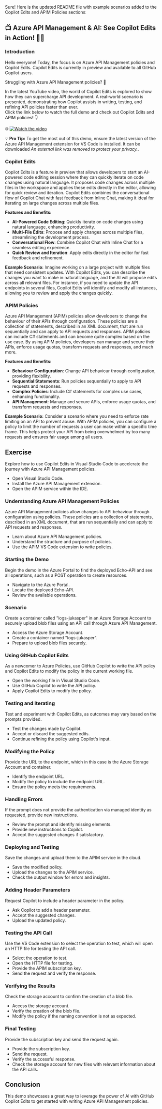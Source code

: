 Sure! Here is the updated README file with example scenarios added to the Copilot Edits and APIM Policies sections:


## 📺 Azure API Management & AI: See Copilot Edits in Action! 👩‍💻

### Introduction

Hello everyone! Today, the focus is on Azure API Management policies and Copilot Edits. Copilot Edits is currently in preview and available to all GitHub Copilot users.

Struggling with Azure API Management policies? 🤯

In the latest YouTube video, the world of Copilot Edits is explored to show how they can supercharge API development. A real-world scenario is presented, demonstrating how Copilot assists in writing, testing, and refining API policies faster than ever.  
Click the link below to watch the full demo and check out Copilot Edits and APIM policies! 👇

🌐 [![Watch the video](https://img.youtube.com/vi/lpTso8pAPwc/0.jpg)](https://www.youtube.com/watch?v=lpTso8pAPwc)


💡 **Pro Tip:** To get the most out of this demo, ensure the latest version of the Azure API Management extension for VS Code is installed. It can be downloaded *An external link was removed to protect your privacy.*.

### Copilot Edits

Copilot Edits is a feature in preview that allows developers to start an AI-powered code editing session where they can quickly iterate on code changes using natural language. It proposes code changes across multiple files in the workspace and applies these edits directly in the editor, allowing for quick review and iteration. Copilot Edits combines the conversational flow of Copilot Chat with fast feedback from Inline Chat, making it ideal for iterating on large changes across multiple files.

**Features and Benefits:**
- **AI-Powered Code Editing**: Quickly iterate on code changes using natural language, enhancing productivity.
- **Multi-File Edits**: Propose and apply changes across multiple files, streamlining the development process.
- **Conversational Flow**: Combine Copilot Chat with Inline Chat for a seamless editing experience.
- **Quick Review and Iteration**: Apply edits directly in the editor for fast feedback and refinement.

**Example Scenario:**
Imagine working on a large project with multiple files that need consistent updates. With Copilot Edits, you can describe the changes you want to make in natural language, and the AI will propose edits across all relevant files. For instance, if you need to update the API endpoints in several files, Copilot Edits will identify and modify all instances, allowing you to review and apply the changes quickly.

### APIM Policies

Azure API Management (APIM) policies allow developers to change the behaviour of their APIs through configuration. These policies are a collection of statements, described in an XML document, that are run sequentially and can apply to API requests and responses. APIM policies can include C# statements and can become quite complex based on the use case. By using APIM policies, developers can manage and secure their APIs, enforce usage quotas, transform requests and responses, and much more.

**Features and Benefits:**
- **Behaviour Configuration**: Change API behaviour through configuration, providing flexibility.
- **Sequential Statements**: Run policies sequentially to apply to API requests and responses.
- **Complex Policies**: Include C# statements for complex use cases, enhancing functionality.
- **API Management**: Manage and secure APIs, enforce usage quotas, and transform requests and responses.

**Example Scenario:**
Consider a scenario where you need to enforce rate limiting on an API to prevent abuse. With APIM policies, you can configure a policy to limit the number of requests a user can make within a specific time frame. This helps protect your API from being overwhelmed by too many requests and ensures fair usage among all users.

## Exercise

Explore how to use Copilot Edits in Visual Studio Code to accelerate the journey with Azure API Management policies.

- Open Visual Studio Code.
- Install the Azure API Management extension.
- Open the APIM service within the IDE.

### Understanding Azure API Management Policies

Azure API Management policies allow changes to API behaviour through configuration using policies. These policies are a collection of statements, described in an XML document, that are run sequentially and can apply to API requests and responses.

- Learn about Azure API Management policies.
- Understand the structure and purpose of policies.
- Use the APIM VS Code extension to write policies.

### Starting the Demo

Begin the demo in the Azure Portal to find the deployed Echo-API and see all operations, such as a POST operation to create resources.

- Navigate to the Azure Portal.
- Locate the deployed Echo-API.
- Review the available operations.

### Scenario

Create a container called "logs-jukasper" in an Azure Storage Account to securely upload blob files using an API call through Azure API Management.

- Access the Azure Storage Account.
- Create a container named "logs-jukasper".
- Prepare to upload blob files securely.

### Using GitHub Copilot Edits

As a newcomer to Azure Policies, use GitHub Copilot to write the API policy and Copilot Edits to modify the policy in the current working file.

- Open the working file in Visual Studio Code.
- Use GitHub Copilot to write the API policy.
- Apply Copilot Edits to modify the policy.

### Testing and Iterating

Test and experiment with Copilot Edits, as outcomes may vary based on the prompts provided.

- Test the changes made by Copilot.
- Accept or discard the suggested edits.
- Continue refining the policy using Copilot's input.

### Modifying the Policy

Provide the URL to the endpoint, which in this case is the Azure Storage Account and container.

- Identify the endpoint URL.
- Modify the policy to include the endpoint URL.
- Ensure the policy meets the requirements.

### Handling Errors

If the prompt does not provide the authentication via managed identity as requested, provide new instructions.

- Review the prompt and identify missing elements.
- Provide new instructions to Copilot.
- Accept the suggested changes if satisfactory.

### Deploying and Testing

Save the changes and upload them to the APIM service in the cloud.

- Save the modified policy.
- Upload the changes to the APIM service.
- Check the output window for errors and insights.

### Adding Header Parameters

Request Copilot to include a header parameter in the policy.

- Ask Copilot to add a header parameter.
- Accept the suggested changes.
- Upload the updated policy.

### Testing the API Call

Use the VS Code extension to select the operation to test, which will open an HTTP file for testing the API call.

- Select the operation to test.
- Open the HTTP file for testing.
- Provide the APIM subscription key.
- Send the request and verify the response.

### Verifying the Results

Check the storage account to confirm the creation of a blob file.

- Access the storage account.
- Verify the creation of the blob file.
- Modify the policy if the naming convention is not as expected.

### Final Testing

Provide the subscription key and send the request again.

- Provide the subscription key.
- Send the request.
- Verify the successful response.
- Check the storage account for new files with relevant information about the API calls.

## Conclusion

This demo showcases a great way to leverage the power of AI with GitHub Copilot Edits to get started with writing Azure API Management policies.

